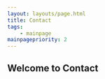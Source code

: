 ```yaml
---
layout: layouts/page.html
title: Contact 
tags:
    - mainpage
mainpagepriority: 2
---
```


## Welcome to Contact
